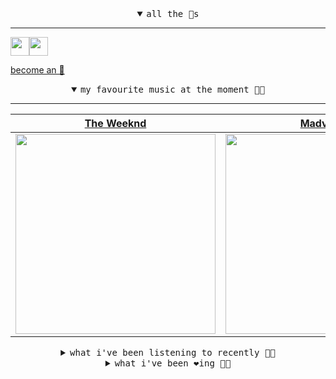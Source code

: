 <details open>

<summary align="center"><samp>all the 🥚s</samp></summary>
<hr />

<a href="https://github.com/pvinis"><img src="https://avatars.githubusercontent.com/u/100233?s=90&v=4" width="30" height="30" /><a href="https://github.com/maxPugh"><img src="https://avatars.githubusercontent.com/u/46350013?s=90&u=52a601eaa2d272b35477d096fe782ebf0a8a1f68&v=4" width="30" height="30" />

<samp><a href="https://github.com/bitttttten/bitttttten/stargazers">become an 🥚</a></samp>

</details>

<details open>

<summary align="center"><samp>my favourite music at the moment 🎵🎶</samp></summary>
<hr />

<!-- toc -->

| [The Weeknd](https://open.spotify.com/artist/1Xyo4u8uXC1ZmMpatF05PJ)                                                                                             | [Madvillain](https://open.spotify.com/artist/2aoFQUeHD1U7pL098lRsDU)                                                                                             | [Max Cooper](https://open.spotify.com/artist/0WSSKmoRbxqLf3MnXInQ2J)                                                                                             | [CIEL](https://open.spotify.com/artist/419lBVMZC4wFzJg8evBZ4g)                                                                                                   |
| ---------------------------------------------------------------------------------------------------------------------------------------------------------------- | ---------------------------------------------------------------------------------------------------------------------------------------------------------------- | ---------------------------------------------------------------------------------------------------------------------------------------------------------------- | ---------------------------------------------------------------------------------------------------------------------------------------------------------------- |
| [<img src="https://i.scdn.co/image/ab6761610000e5eb2f71b65ef483ed75a8b40437" width="320" height="auto">](https://open.spotify.com/artist/1Xyo4u8uXC1ZmMpatF05PJ) | [<img src="https://i.scdn.co/image/9d7ed68679a970b86faaea230d16334baba5ed4b" width="320" height="auto">](https://open.spotify.com/artist/2aoFQUeHD1U7pL098lRsDU) | [<img src="https://i.scdn.co/image/ab6761610000e5ebbff356d82a6f1e19fed3dc8f" width="320" height="auto">](https://open.spotify.com/artist/0WSSKmoRbxqLf3MnXInQ2J) | [<img src="https://i.scdn.co/image/ab6761610000e5ebceec8d3401315357d7f6f6e8" width="320" height="auto">](https://open.spotify.com/artist/419lBVMZC4wFzJg8evBZ4g) |

<!-- tocstop -->

</details>

<details>

<summary align="center"><samp>what i've been listening to recently 🎵🎶</samp></summary>
<hr />

<!-- toc -->

| [El Benson<br />Pachyman](https://open.spotify.com/track/6kccUvdoGBKRtVb4PRhQgf)                                                                                | [We Are the Music Makers<br />Aphex Twin](https://open.spotify.com/track/1sTzDqhcrpB2BC8TOMeInR)                                                                | [You<br />Nils Frahm](https://open.spotify.com/track/3LAqlsucNdQnRARPxCK7Bm)                                                                                    | [The Trembling of Glass<br />Rachika Nayar](https://open.spotify.com/track/68Dw3MZNu16CrSYROJAvge)                                                              |
| --------------------------------------------------------------------------------------------------------------------------------------------------------------- | --------------------------------------------------------------------------------------------------------------------------------------------------------------- | --------------------------------------------------------------------------------------------------------------------------------------------------------------- | --------------------------------------------------------------------------------------------------------------------------------------------------------------- |
| [<img src="https://i.scdn.co/image/ab6761610000e5eb77563004bceae60c1ab1ec08" width="320" height="auto">](https://open.spotify.com/track/6kccUvdoGBKRtVb4PRhQgf) | [<img src="https://i.scdn.co/image/ab6761610000e5eb0ed68984dc1e96340205039e" width="320" height="auto">](https://open.spotify.com/track/1sTzDqhcrpB2BC8TOMeInR) | [<img src="https://i.scdn.co/image/ab6761610000e5eb812d9b7d8497a380601c8366" width="320" height="auto">](https://open.spotify.com/track/3LAqlsucNdQnRARPxCK7Bm) | [<img src="https://i.scdn.co/image/ab6761610000e5eb62d0501e2523c3a301448859" width="320" height="auto">](https://open.spotify.com/track/68Dw3MZNu16CrSYROJAvge) |

<!-- tocstop -->

</details>

<details>

<summary align="center"><samp>what i've been ❤️ing 🎵🎶</samp></summary>
<hr />

<!-- toc -->

| [Wave I<br />Elori Saxl](https://open.spotify.com/album/2fgYV6cTjFeqb0yPbj4piy)                                                                                 | [What Would I Want? Sky<br />Animal Collective](https://open.spotify.com/album/4lIEJBo7dxCQJj4LUtME3X)                                                          | [Graze<br />Animal Collective](https://open.spotify.com/album/4lIEJBo7dxCQJj4LUtME3X)                                                                           | [Voice in Headphones<br />Mount Eerie](https://open.spotify.com/album/4rXEXf8kin1Fb7uTxQrthz)                                                                   |
| --------------------------------------------------------------------------------------------------------------------------------------------------------------- | --------------------------------------------------------------------------------------------------------------------------------------------------------------- | --------------------------------------------------------------------------------------------------------------------------------------------------------------- | --------------------------------------------------------------------------------------------------------------------------------------------------------------- |
| [<img src="https://i.scdn.co/image/ab67616d0000b27328f65220f8a51890b30d932d" width="320" height="auto">](https://open.spotify.com/album/2fgYV6cTjFeqb0yPbj4piy) | [<img src="https://i.scdn.co/image/ab67616d0000b273bf524f370e0e2c6a9fd8e364" width="320" height="auto">](https://open.spotify.com/album/4lIEJBo7dxCQJj4LUtME3X) | [<img src="https://i.scdn.co/image/ab67616d0000b273bf524f370e0e2c6a9fd8e364" width="320" height="auto">](https://open.spotify.com/album/4lIEJBo7dxCQJj4LUtME3X) | [<img src="https://i.scdn.co/image/ab67616d0000b27322300f57e43f2bfae2acb3a4" width="320" height="auto">](https://open.spotify.com/album/4rXEXf8kin1Fb7uTxQrthz) |

<!-- tocstop -->

</details>
